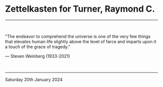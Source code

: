# Zettelkasten for Turner, Raymond C.

---

</br>

"The endeavor to comprehend the universe is one of the very few things that elevates human life slightly above the level of farce and imparts upon it a touch of the grace of tragedy."

  ― Steven Weinberg (1933-2021)
  
</br>

---
Saturday 20th January 2024
